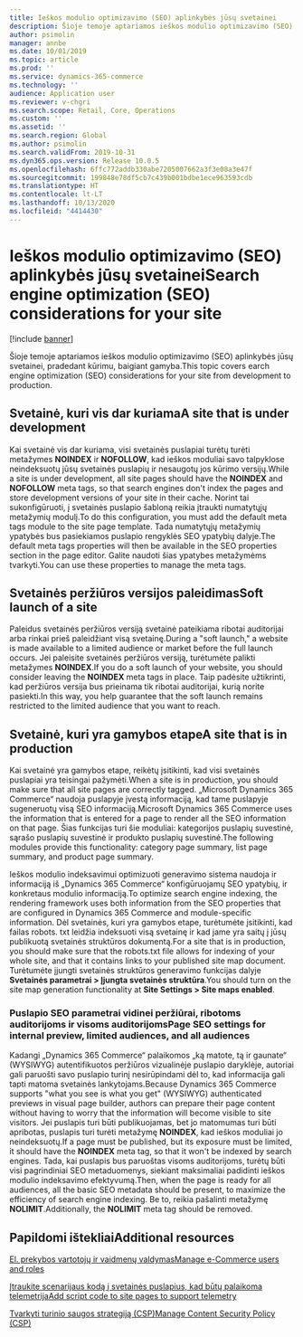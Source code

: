 ```yaml
---
title: Ieškos modulio optimizavimo (SEO) aplinkybės jūsų svetainei
description: Šioje temoje aptariamos ieškos modulio optimizavimo (SEO) aplinkybės jūsų svetainei, pradedant kūrimu, baigiant gamyba.
author: psimolin
manager: annbe
ms.date: 10/01/2019
ms.topic: article
ms.prod: ''
ms.service: dynamics-365-commerce
ms.technology: ''
audience: Application user
ms.reviewer: v-chgri
ms.search.scope: Retail, Core, Operations
ms.custom: ''
ms.assetid: ''
ms.search.region: Global
ms.author: psimolin
ms.search.validFrom: 2019-10-31
ms.dyn365.ops.version: Release 10.0.5
ms.openlocfilehash: 6ffc772addb330abe7205007662a3f3e08a3e47f
ms.sourcegitcommit: 199848e78df5cb7c439b001bdbe1ece963593cdb
ms.translationtype: HT
ms.contentlocale: lt-LT
ms.lasthandoff: 10/13/2020
ms.locfileid: "4414430"
---
```

# <a name="search-engine-optimization-seo-considerations-for-your-site"></a><span data-ttu-id="95133-103">Ieškos modulio optimizavimo (SEO) aplinkybės jūsų svetainei</span><span class="sxs-lookup"><span data-stu-id="95133-103">Search engine optimization (SEO) considerations for your site</span></span>


[!include [banner](includes/banner.md)]

<span data-ttu-id="95133-104">Šioje temoje aptariamos ieškos modulio optimizavimo (SEO) aplinkybės jūsų svetainei, pradedant kūrimu, baigiant gamyba.</span><span class="sxs-lookup"><span data-stu-id="95133-104">This topic covers earch engine optimization (SEO) considerations for your site from development to production.</span></span>

## <a name="a-site-that-is-under-development"></a><span data-ttu-id="95133-105">Svetainė, kuri vis dar kuriama</span><span class="sxs-lookup"><span data-stu-id="95133-105">A site that is under development</span></span>

<span data-ttu-id="95133-106">Kai svetainė vis dar kuriama, visi svetainės puslapiai turėtų turėti metažymes **NOINDEX** ir **NOFOLLOW**, kad ieškos moduliai savo talpyklose neindeksuotų jūsų svetainės puslapių ir nesaugotų jos kūrimo versijų.</span><span class="sxs-lookup"><span data-stu-id="95133-106">While a site is under development, all site pages should have the **NOINDEX** and **NOFOLLOW** meta tags, so that search engines don't index the pages and store development versions of your site in their cache.</span></span> <span data-ttu-id="95133-107">Norint tai sukonfigūruoti, į svetainės puslapio šabloną reikia įtraukti numatytųjų metažymių modulį.</span><span class="sxs-lookup"><span data-stu-id="95133-107">To do this configuration, you must add the default meta tags module to the site page template.</span></span> <span data-ttu-id="95133-108">Tada numatytųjų metažymių ypatybės bus pasiekiamos puslapio rengyklės SEO ypatybių dalyje.</span><span class="sxs-lookup"><span data-stu-id="95133-108">The default meta tags properties will then be available in the SEO properties section in the page editor.</span></span> <span data-ttu-id="95133-109">Galite naudoti šias ypatybes metažymėms tvarkyti.</span><span class="sxs-lookup"><span data-stu-id="95133-109">You can use these properties to manage the meta tags.</span></span>

## <a name="soft-launch-of-a-site"></a><span data-ttu-id="95133-110">Svetainės peržiūros versijos paleidimas</span><span class="sxs-lookup"><span data-stu-id="95133-110">Soft launch of a site</span></span>

<span data-ttu-id="95133-111">Paleidus svetainės peržiūros versiją svetainė pateikiama ribotai auditorijai arba rinkai prieš paleidžiant visą svetainę.</span><span class="sxs-lookup"><span data-stu-id="95133-111">During a "soft launch," a website is made available to a limited audience or market before the full launch occurs.</span></span> <span data-ttu-id="95133-112">Jei paleisite svetainės peržiūros versiją, turėtumėte palikti metažymes **NOINDEX**.</span><span class="sxs-lookup"><span data-stu-id="95133-112">If you do a soft launch of your website, you should consider leaving the **NOINDEX** meta tags in place.</span></span> <span data-ttu-id="95133-113">Taip padėsite užtikrinti, kad peržiūros versija bus prieinama tik ribotai auditorijai, kurią norite pasiekti.</span><span class="sxs-lookup"><span data-stu-id="95133-113">In this way, you help guarantee that the soft launch remains restricted to the limited audience that you want to reach.</span></span>

## <a name="a-site-that-is-in-production"></a><span data-ttu-id="95133-114">Svetainė, kuri yra gamybos etape</span><span class="sxs-lookup"><span data-stu-id="95133-114">A site that is in production</span></span>

<span data-ttu-id="95133-115">Kai svetainė yra gamybos etape, reikėtų įsitikinti, kad visi svetainės puslapiai yra teisingai pažymėti.</span><span class="sxs-lookup"><span data-stu-id="95133-115">When a site is in production, you should make sure that all site pages are correctly tagged.</span></span> <span data-ttu-id="95133-116">„Microsoft Dynamics 365 Commerce“ naudoja puslapyje įvestą informaciją, kad tame puslapyje sugeneruotų visą SEO informaciją.</span><span class="sxs-lookup"><span data-stu-id="95133-116">Microsoft Dynamics 365 Commerce uses the information that is entered for a page to render all the SEO information on that page.</span></span> <span data-ttu-id="95133-117">Šias funkcijas turi šie moduliai: kategorijos puslapių suvestinė, sąrašo puslapių suvestinė ir produkto puslapių suvestinė.</span><span class="sxs-lookup"><span data-stu-id="95133-117">The following modules provide this functionality: category page summary, list page summary, and product page summary.</span></span>

<span data-ttu-id="95133-118">Ieškos modulio indeksavimui optimizuoti generavimo sistema naudoja ir informaciją iš „Dynamics 365 Commerce“ konfigūruojamų SEO ypatybių, ir konkretaus modulio informaciją.</span><span class="sxs-lookup"><span data-stu-id="95133-118">To optimize search engine indexing, the rendering framework uses both information from the SEO properties that are configured in Dynamics 365 Commerce and module-specific information.</span></span> <span data-ttu-id="95133-119">Dėl svetainės, kuri yra gamybos etape, turėtumėte įsitikinti, kad failas robots. txt leidžia indeksuoti visą svetainę ir kad jame yra saitų į jūsų publikuotą svetainės struktūros dokumentą.</span><span class="sxs-lookup"><span data-stu-id="95133-119">For a site that is in production, you should make sure that the robots.txt file allows for indexing of your whole site, and that it contains links to your published site map document.</span></span> <span data-ttu-id="95133-120">Turėtumėte įjungti svetainės struktūros generavimo funkcijas dalyje **Svetainės parametrai \> Įjungta svetainės struktūra**.</span><span class="sxs-lookup"><span data-stu-id="95133-120">You should turn on the site map generation functionality at **Site Settings \> Site maps enabled**.</span></span>

### <a name="page-seo-settings-for-internal-preview-limited-audiences-and-all-audiences"></a><span data-ttu-id="95133-121">Puslapio SEO parametrai vidinei peržiūrai, ribotoms auditorijoms ir visoms auditorijoms</span><span class="sxs-lookup"><span data-stu-id="95133-121">Page SEO settings for internal preview, limited audiences, and all audiences</span></span>

<span data-ttu-id="95133-122">Kadangi „Dynamics 365 Commerce“ palaikomos „ką matote, tą ir gaunate“ (WYSIWYG) autentifikuotos peržiūros vizualinėje puslapio daryklėje, autoriai gali paruošti savo puslapio turinį nesirūpindami dėl to, kad informacija gali tapti matoma svetainės lankytojams.</span><span class="sxs-lookup"><span data-stu-id="95133-122">Because Dynamics 365 Commerce supports "what you see is what you get" (WYSIWYG) authenticated previews in visual page builder, authors can prepare their page content without having to worry that the information will become visible to site visitors.</span></span> <span data-ttu-id="95133-123">Jei puslapis turi būti publikuojamas, bet jo matomumas turi būti apribotas, puslapis turi turėti metažymę **NOINDEX**, kad ieškos moduliai jo neindeksuotų.</span><span class="sxs-lookup"><span data-stu-id="95133-123">If a page must be published, but its exposure must be limited, it should have the **NOINDEX** meta tag, so that it won't be indexed by search engines.</span></span> <span data-ttu-id="95133-124">Tada, kai puslapis bus paruoštas visoms auditorijoms, turėtų būti visi pagrindiniai SEO metaduomenys, siekiant maksimaliai padidinti ieškos modulio indeksavimo efektyvumą.</span><span class="sxs-lookup"><span data-stu-id="95133-124">Then, when the page is ready for all audiences, all the basic SEO metadata should be present, to maximize the efficiency of search engine indexing.</span></span> <span data-ttu-id="95133-125">Be to, reikia pašalinti metažymę **NOLIMIT**.</span><span class="sxs-lookup"><span data-stu-id="95133-125">Additionally, the **NOLIMIT** meta tag should be removed.</span></span>

## <a name="additional-resources"></a><span data-ttu-id="95133-126">Papildomi ištekliai</span><span class="sxs-lookup"><span data-stu-id="95133-126">Additional resources</span></span>

[<span data-ttu-id="95133-127">El. prekybos vartotojų ir vaidmenų valdymas</span><span class="sxs-lookup"><span data-stu-id="95133-127">Manage e-Commerce users and roles</span></span>](manage-ecommerce-users-roles.md)

[<span data-ttu-id="95133-128">Įtraukite scenarijaus kodą į svetainės puslapius, kad būtų palaikoma telemetrija</span><span class="sxs-lookup"><span data-stu-id="95133-128">Add script code to site pages to support telemetry</span></span>](add-telemetry.md)

[<span data-ttu-id="95133-129">Tvarkyti turinio saugos strategiją (CSP)</span><span class="sxs-lookup"><span data-stu-id="95133-129">Manage Content Security Policy (CSP)</span></span>](manage-csp.md)
